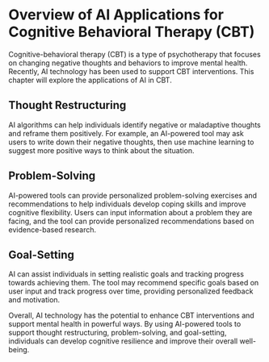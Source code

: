 Overview of AI Applications for Cognitive Behavioral Therapy (CBT)
========================================================================================================================

Cognitive-behavioral therapy (CBT) is a type of psychotherapy that focuses on changing negative thoughts and behaviors to improve mental health. Recently, AI technology has been used to support CBT interventions. This chapter will explore the applications of AI in CBT.

Thought Restructuring
---------------------

AI algorithms can help individuals identify negative or maladaptive thoughts and reframe them positively. For example, an AI-powered tool may ask users to write down their negative thoughts, then use machine learning to suggest more positive ways to think about the situation.

Problem-Solving
---------------

AI-powered tools can provide personalized problem-solving exercises and recommendations to help individuals develop coping skills and improve cognitive flexibility. Users can input information about a problem they are facing, and the tool can provide personalized recommendations based on evidence-based research.

Goal-Setting
------------

AI can assist individuals in setting realistic goals and tracking progress towards achieving them. The tool may recommend specific goals based on user input and track progress over time, providing personalized feedback and motivation.

Overall, AI technology has the potential to enhance CBT interventions and support mental health in powerful ways. By using AI-powered tools to support thought restructuring, problem-solving, and goal-setting, individuals can develop cognitive resilience and improve their overall well-being.
